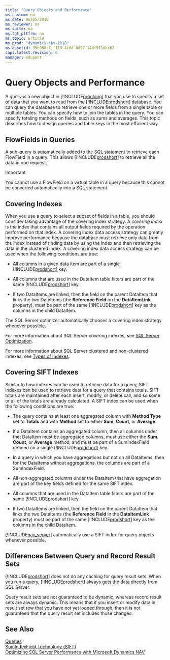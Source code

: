 ```yaml
---
title: "Query Objects and Performance"
ms.custom: na
ms.date: 06/05/2016
ms.reviewer: na
ms.suite: na
ms.tgt_pltfrm: na
ms.topic: article
ms.prod: "dynamics-nav-2018"
ms.assetid: 95e988c1-f113-4c6d-8d97-14bf971dbc62
caps.latest.revision: 6
manager: edupont
---
```

# Query Objects and Performance
A *query* is a new object in [!INCLUDE[prodlong](../developer/includes/prodlong.md)] that you use to specify a set of data that you want to read from the [!INCLUDE[prodshort](../developer/includes/prodshort.md)] database. You can query the database to retrieve one or more fields from a single table or multiple tables. You can specify how to join the tables in the query. You can specify totaling methods on fields, such as sums and averages. This topic describes how to design queries and table keys in the most efficient way.  
  
## FlowFields in Queries  
 A sub-query is automatically added to the SQL statement to retrieve each FlowField in a query. This allows [!INCLUDE[prodshort](../developer/includes/prodshort.md)] to retrieve all the data in one request.  
  
> [!IMPORTANT]  
>  You cannot use a FlowField on a virtual table in a query because this cannot be converted automatically into a SQL statement.  
  
## Covering Indexes  
 When you use a query to select a subset of fields in a table, you should consider taking advantage of the covering index strategy. A *covering index* is the index that contains all output fields required by the operation performed on that index. A covering index data access strategy can greatly improve performance because the database must retrieve only data from the index instead of finding data by using the index and then retrieving the data in the clustered index. A covering index data access strategy can be used when the following conditions are true:  
  
-   All columns in a given data item are part of a single [!INCLUDE[prodshort](../developer/includes/prodshort.md)] key.  
  
-   All columns that are used in the DataItem table filters are part of the same [!INCLUDE[prodshort](../developer/includes/prodshort.md)] key.  
  
-   If two DataItems are linked, then the field on the parent DataItem that links the two DataItems \(the **Reference Field** on the **DataItemLink** property\), must be part of the same [!INCLUDE[prodshort](../developer/includes/prodshort.md)] key as the columns in the child DataItem.  
  
 The SQL Server optimizer automatically chooses a covering index strategy whenever possible.  
  
 For more information about SQL Server covering indexes, see [SQL Server Optimization](http://go.microsoft.com/fwlink/?LinkId=257836).  
  
 For more information about SQL Server clustered and non-clustered indexes, see [Types of Indexes](http://go.microsoft.com/fwlink/?LinkID=257835).  
  
## Covering SIFT Indexes  
 Similar to how indexes can be used to retrieve data for a query, SIFT indexes can be used to retrieve data for a query that contains totals. SIFT totals are maintained after each insert, modify, or delete call, and so some or all of the totals are already calculated. A SIFT index can be used when the following conditions are true:  
  
-   The query contains at least one aggregated column with **Method Type** set to **Totals** and with **Method** set to either **Sum**, **Count**, or **Average**.  
  
-   If a DataItem contains an aggregated column, then all columns under that DataItem must be aggregated columns, must use either the **Sum**, **Count**, or **Average** method, and must be part of a SumIndexField defined on a single [!INCLUDE[prodshort](../developer/includes/prodshort.md)] key.  
  
-   In a query in which you have aggregations but not on all DataItems, then for the DataItems without aggregations, the columns are part of a SumIndexField.  
  
-   All non-aggregated columns under the DataItem that have aggregation are part of the key fields defined for the same SIFT index.  
  
-   All columns that are used in the DataItem table filters are part of the same [!INCLUDE[prodshort](../developer/includes/prodshort.md)] key.  
  
-   If two DataItems are linked, then the field on the parent DataItem that links the two DataItems \(the **Reference Field** in the **DataItemLink** property\) must be part of the same [!INCLUDE[prodshort](../developer/includes/prodshort.md)] key as the columns in the child DataItem.  
  
 [!INCLUDE[nav_server](../developer/includes/nav_server_md.md)] automatically use a SIFT index for query objects whenever possible.  
  
## Differences Between Query and Record Result Sets  
 [!INCLUDE[prodshort](../developer/includes/prodshort.md)] does not do any caching for query result sets. When you run a query, [!INCLUDE[prodshort](../developer/includes/prodshort.md)] always gets the data directly from SQL Server.  
  
 Query result sets are not guaranteed to be dynamic, whereas record result sets are always dynamic. This means that if you insert or modify data in result set row that you have not yet looped through, then it is not guaranteed that the query result set includes those changes.  
  
## See Also  
 [Queries](Queries.md)   
 [SumIndexField Technology \(SIFT\)](SumIndexField-Technology--SIFT-.md)   
 [Optimizing SQL Server Performance with Microsoft Dynamics NAV](Optimizing-SQL-Server-Performance-with-Microsoft-Dynamics-NAV.md)